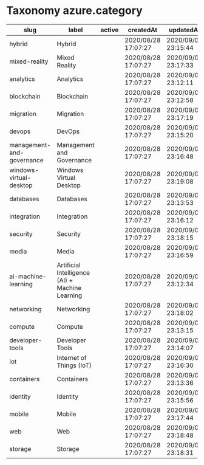 # Taxonomy azure.category

|slug                         |label                                              |active|createdAt              |updatedAt              |
|-----------------------------|---------------------------------------------------|------|-----------------------|-----------------------|
|  hybrid                     |  Hybrid                                           |      |  2020/08/28 17:07:27  |  2020/09/01 23:15:44  |
|  mixed-reality              |  Mixed Reality                                    |      |  2020/08/28 17:07:27  |  2020/09/01 23:17:33  |
|  analytics                  |  Analytics                                        |      |  2020/08/28 17:07:27  |  2020/09/01 23:12:11  |
|  blockchain                 |  Blockchain                                       |      |  2020/08/28 17:07:27  |  2020/09/01 23:12:58  |
|  migration                  |  Migration                                        |      |  2020/08/28 17:07:27  |  2020/09/01 23:17:19  |
|  devops                     |  DevOps                                           |      |  2020/08/28 17:07:27  |  2020/09/01 23:15:20  |
|  management-and-governance  |  Management and Governance                        |      |  2020/08/28 17:07:27  |  2020/09/01 23:16:48  |
|  windows-virtual-desktop    |  Windows Virtual Desktop                          |      |  2020/08/28 17:07:27  |  2020/09/01 23:19:08  |
|  databases                  |  Databases                                        |      |  2020/08/28 17:07:27  |  2020/09/01 23:13:53  |
|  integration                |  Integration                                      |      |  2020/08/28 17:07:27  |  2020/09/01 23:16:12  |
|  security                   |  Security                                         |      |  2020/08/28 17:07:27  |  2020/09/01 23:18:15  |
|  media                      |  Media                                            |      |  2020/08/28 17:07:27  |  2020/09/01 23:16:59  |
|  ai-machine-learning        |  Artificial Intelligence (AI) + Machine Learning  |      |  2020/08/28 17:07:27  |  2020/09/01 23:12:34  |
|  networking                 |  Networking                                       |      |  2020/08/28 17:07:27  |  2020/09/01 23:18:02  |
|  compute                    |  Compute                                          |      |  2020/08/28 17:07:27  |  2020/09/01 23:13:15  |
|  developer-tools            |  Developer Tools                                  |      |  2020/08/28 17:07:27  |  2020/09/01 23:14:07  |
|  iot                        |  Internet of Things (IoT)                         |      |  2020/08/28 17:07:27  |  2020/09/01 23:16:30  |
|  containers                 |  Containers                                       |      |  2020/08/28 17:07:27  |  2020/09/01 23:13:36  |
|  identity                   |  Identity                                         |      |  2020/08/28 17:07:27  |  2020/09/01 23:15:56  |
|  mobile                     |  Mobile                                           |      |  2020/08/28 17:07:27  |  2020/09/01 23:17:44  |
|  web                        |  Web                                              |      |  2020/08/28 17:07:27  |  2020/09/01 23:18:48  |
|  storage                    |  Storage                                          |      |  2020/08/28 17:07:27  |  2020/09/01 23:18:31  |
